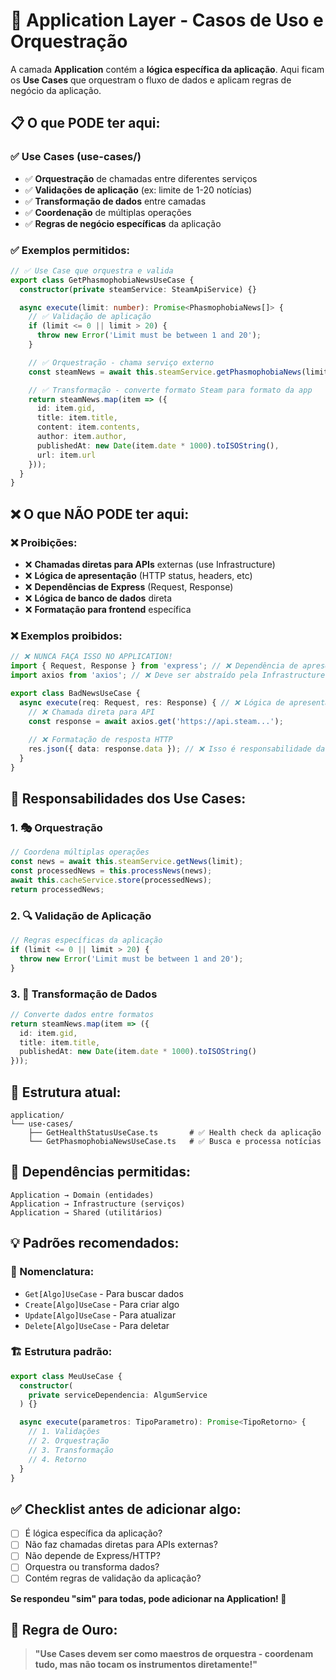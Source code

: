 # 🧠 Application Layer - Casos de Uso e Orquestração

A camada **Application** contém a **lógica específica da aplicação**. Aqui ficam os **Use Cases** que orquestram o fluxo de dados e aplicam regras de negócio da aplicação.

## 📋 O que PODE ter aqui:

### ✅ **Use Cases (use-cases/)**
- ✅ **Orquestração** de chamadas entre diferentes serviços
- ✅ **Validações de aplicação** (ex: limite de 1-20 notícias)
- ✅ **Transformação de dados** entre camadas
- ✅ **Coordenação** de múltiplas operações
- ✅ **Regras de negócio específicas** da aplicação

### ✅ **Exemplos permitidos:**
```typescript
// ✅ Use Case que orquestra e valida
export class GetPhasmophobiaNewsUseCase {
  constructor(private steamService: SteamApiService) {}

  async execute(limit: number): Promise<PhasmophobiaNews[]> {
    // ✅ Validação de aplicação
    if (limit <= 0 || limit > 20) {
      throw new Error('Limit must be between 1 and 20');
    }

    // ✅ Orquestração - chama serviço externo
    const steamNews = await this.steamService.getPhasmophobiaNews(limit);

    // ✅ Transformação - converte formato Steam para formato da app
    return steamNews.map(item => ({
      id: item.gid,
      title: item.title,
      content: item.contents,
      author: item.author,
      publishedAt: new Date(item.date * 1000).toISOString(),
      url: item.url
    }));
  }
}
```

## ❌ O que NÃO PODE ter aqui:

### ❌ **Proibições:**
- ❌ **Chamadas diretas para APIs** externas (use Infrastructure)
- ❌ **Lógica de apresentação** (HTTP status, headers, etc)
- ❌ **Dependências de Express** (Request, Response)
- ❌ **Lógica de banco de dados** direta
- ❌ **Formatação para frontend** específica

### ❌ **Exemplos proibidos:**
```typescript
// ❌ NUNCA FAÇA ISSO NO APPLICATION!
import { Request, Response } from 'express'; // ❌ Dependência de apresentação
import axios from 'axios'; // ❌ Deve ser abstraído pela Infrastructure

export class BadNewsUseCase {
  async execute(req: Request, res: Response) { // ❌ Lógica de apresentação
    // ❌ Chamada direta para API
    const response = await axios.get('https://api.steam...');
    
    // ❌ Formatação de resposta HTTP
    res.json({ data: response.data }); // ❌ Isso é responsabilidade da Presentation
  }
}
```

## 🎯 Responsabilidades dos Use Cases:

### 1. **🎭 Orquestração**
```typescript
// Coordena múltiplas operações
const news = await this.steamService.getNews(limit);
const processedNews = this.processNews(news);
await this.cacheService.store(processedNews);
return processedNews;
```

### 2. **🔍 Validação de Aplicação**
```typescript
// Regras específicas da aplicação
if (limit <= 0 || limit > 20) {
  throw new Error('Limit must be between 1 and 20');
}
```

### 3. **🔄 Transformação de Dados**
```typescript
// Converte dados entre formatos
return steamNews.map(item => ({
  id: item.gid,
  title: item.title,
  publishedAt: new Date(item.date * 1000).toISOString()
}));
```

## 📁 Estrutura atual:

```
application/
└── use-cases/
    ├── GetHealthStatusUseCase.ts       # ✅ Health check da aplicação  
    └── GetPhasmophobiaNewsUseCase.ts   # ✅ Busca e processa notícias
```

## 🔄 Dependências permitidas:

```
Application → Domain (entidades)
Application → Infrastructure (serviços)
Application → Shared (utilitários)
```

## 💡 Padrões recomendados:

### **📝 Nomenclatura:**
- `Get[Algo]UseCase` - Para buscar dados
- `Create[Algo]UseCase` - Para criar algo
- `Update[Algo]UseCase` - Para atualizar
- `Delete[Algo]UseCase` - Para deletar

### **🏗️ Estrutura padrão:**
```typescript
export class MeuUseCase {
  constructor(
    private serviceDependencia: AlgumService
  ) {}

  async execute(parametros: TipoParametro): Promise<TipoRetorno> {
    // 1. Validações
    // 2. Orquestração  
    // 3. Transformação
    // 4. Retorno
  }
}
```

## ✅ Checklist antes de adicionar algo:

- [ ] É lógica específica da aplicação?
- [ ] Não faz chamadas diretas para APIs externas?
- [ ] Não depende de Express/HTTP?
- [ ] Orquestra ou transforma dados?
- [ ] Contém regras de validação da aplicação?

**Se respondeu "sim" para todas, pode adicionar na Application! 🧠**

## 🎯 Regra de Ouro:

> **"Use Cases devem ser como maestros de orquestra - coordenam tudo, mas não tocam os instrumentos diretamente!"**
